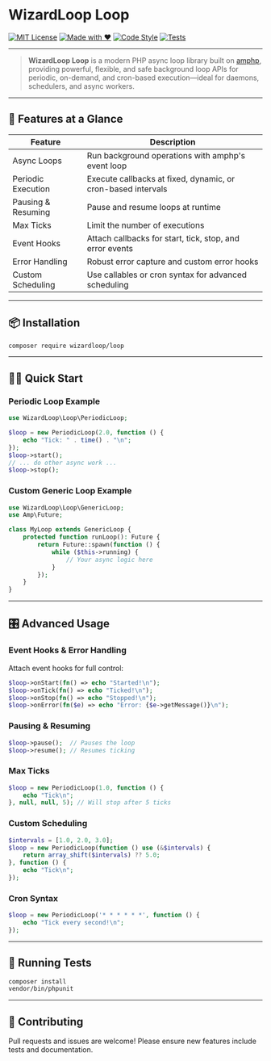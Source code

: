 # WizardLoop Loop

[![MIT License](https://img.shields.io/badge/license-MIT-blue.svg)](LICENSE)
[![Made with ❤️](https://img.shields.io/badge/Made%20with-%E2%9D%A4%EF%B8%8F-blue)](https://github.com/WizardLoop/loop)
[![Code Style](https://img.shields.io/badge/Code_Style-PSR--12-blue.svg)](https://www.php-fig.org/psr/psr-12/)
[![Tests](https://img.shields.io/badge/Tests-PHPUnit-6DB33F?logo=phpunit)](https://phpunit.de/)

---

> **WizardLoop Loop** is a modern PHP async loop library built on [amphp](https://amphp.org/), providing powerful, flexible, and safe background loop APIs for periodic, on-demand, and cron-based execution—ideal for daemons, schedulers, and async workers.

---

## 🚀 Features at a Glance

| Feature                | Description                                                                 |
|------------------------|-----------------------------------------------------------------------------|
| Async Loops            | Run background operations with amphp's event loop                            |
| Periodic Execution     | Execute callbacks at fixed, dynamic, or cron-based intervals                 |
| Pausing & Resuming     | Pause and resume loops at runtime                                            |
| Max Ticks              | Limit the number of executions                                               |
| Event Hooks            | Attach callbacks for start, tick, stop, and error events                     |
| Error Handling         | Robust error capture and custom error hooks                                  |
| Custom Scheduling      | Use callables or cron syntax for advanced scheduling                         |

---

## 📦 Installation

```bash
composer require wizardloop/loop
```

---

## 🧙‍♂️ Quick Start

### Periodic Loop Example
```php
use WizardLoop\Loop\PeriodicLoop;

$loop = new PeriodicLoop(2.0, function () {
    echo "Tick: " . time() . "\n";
});
$loop->start();
// ... do other async work ...
$loop->stop();
```

### Custom Generic Loop Example
```php
use WizardLoop\Loop\GenericLoop;
use Amp\Future;

class MyLoop extends GenericLoop {
    protected function runLoop(): Future {
        return Future::spawn(function () {
            while ($this->running) {
                // Your async logic here
            }
        });
    }
}
```

---

## 🎛️ Advanced Usage

### Event Hooks & Error Handling
Attach event hooks for full control:

```php
$loop->onStart(fn() => echo "Started!\n");
$loop->onTick(fn() => echo "Ticked!\n");
$loop->onStop(fn() => echo "Stopped!\n");
$loop->onError(fn($e) => echo "Error: {$e->getMessage()}\n");
```

### Pausing & Resuming
```php
$loop->pause();  // Pauses the loop
$loop->resume(); // Resumes ticking
```

### Max Ticks
```php
$loop = new PeriodicLoop(1.0, function () {
    echo "Tick\n";
}, null, null, 5); // Will stop after 5 ticks
```

### Custom Scheduling
```php
$intervals = [1.0, 2.0, 3.0];
$loop = new PeriodicLoop(function () use (&$intervals) {
    return array_shift($intervals) ?? 5.0;
}, function () {
    echo "Tick\n";
});
```

### Cron Syntax
```php
$loop = new PeriodicLoop('* * * * * *', function () {
    echo "Tick every second!\n";
});
```

---

## 🧪 Running Tests

```bash
composer install
vendor/bin/phpunit
```

---

## 🤝 Contributing

Pull requests and issues are welcome! Please ensure new features include tests and documentation.
